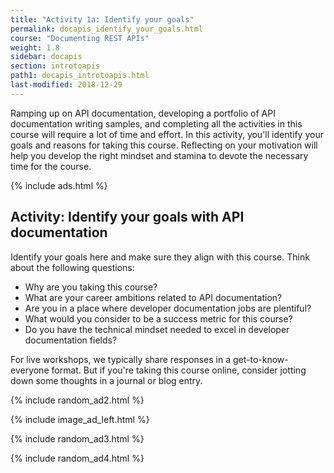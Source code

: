 ```yaml
---
title: "Activity 1a: Identify your goals"
permalink: docapis_identify_your_goals.html
course: "Documenting REST APIs"
weight: 1.8
sidebar: docapis
section: introtoapis
path1: docapis_introtoapis.html
last-modified: 2018-12-29
---
```


Ramping up on API documentation, developing a portfolio of API documentation writing samples, and completing all the activities in this course will require a lot of time and effort. In this activity, you'll identify your goals and reasons for taking this course. Reflecting on your motivation will help you develop the right mindset and stamina to devote the necessary time for the course.

{% include ads.html %}


## <i class="fa fa-user-circle"></i> Activity: Identify your goals with API documentation


Identify your goals here and make sure they align with this course. Think about the following questions:

*  Why are you taking this course?
*  What are your career ambitions related to API documentation?
*  Are you in a place where developer documentation jobs are plentiful?
*  What would you consider to be a success metric for this course?
*  Do you have the technical mindset needed to excel in developer documentation fields?

For live workshops, we typically share responses in a get-to-know-everyone format. But if you're taking this course online, consider jotting down some thoughts in a journal or blog entry.

{% include random_ad2.html %}

{% include image_ad_left.html %}

{% include random_ad3.html %}

{% include random_ad4.html %}
